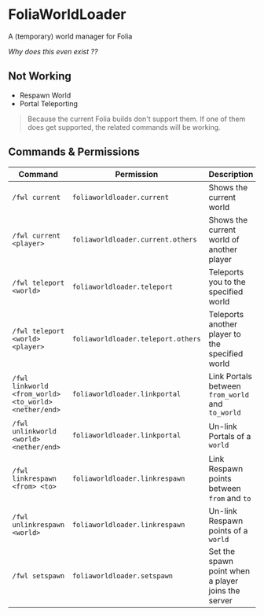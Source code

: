 # FoliaWorldLoader

A (temporary) world manager for Folia

_Why does this even exist ??_

## Not Working

- Respawn World
- Portal Teleporting

> Because the current Folia builds don't support them. If one of them does get supported, the related commands will be working.

## Commands & Permissions

| Command                                               | Permission                    | Description                                        |
|-------------------------------------------------------|-------------------------------|----------------------------------------------------|
| `/fwl current`                                        | `foliaworldloader.current`         | Shows the current world                            |
| `/fwl current <player>`                               | `foliaworldloader.current.others`  | Shows the current world of another player          |
| `/fwl teleport <world>`                               | `foliaworldloader.teleport`        | Teleports you to the specified world               |
| `/fwl teleport <world> <player>`                      | `foliaworldloader.teleport.others` | Teleports another player to the specified world    |
| `/fwl linkworld <from_world> <to_world> <nether/end>` | `foliaworldloader.linkportal`      | Link Portals between `from_world` and `to_world`   |
| `/fwl unlinkworld <world> <nether/end>`               | `foliaworldloader.linkportal`      | Un-link Portals of a `world`                       |
| `/fwl linkrespawn <from> <to>`                        | `foliaworldloader.linkrespawn`     | Link Respawn points between `from` and `to`        |
| `/fwl unlinkrespawn <world>`                          | `foliaworldloader.linkrespawn`     | Un-link Respawn points of a `world`                |
| `/fwl setspawn`                                       | `foliaworldloader.setspawn`        | Set the spawn point when a player joins the server |
